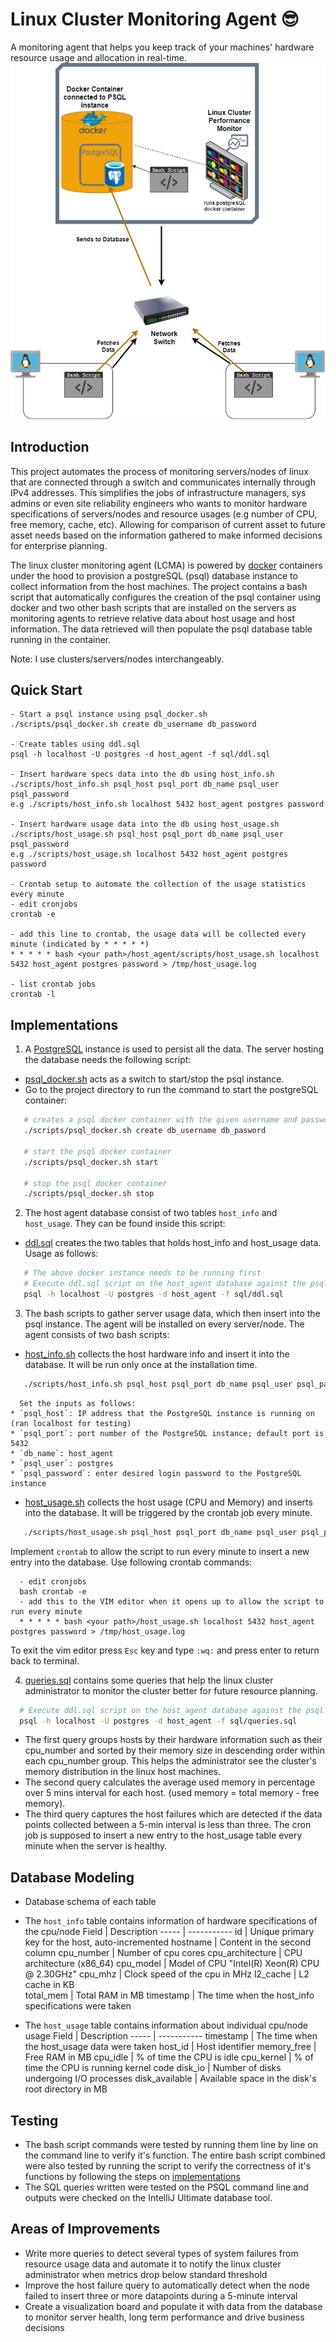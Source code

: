 # Linux Cluster Monitoring Agent 😎
A monitoring agent that helps you keep track of your machines' hardware resource usage and allocation in real-time.
![Architecture Overview](./assets/LCMA_diagram.jpg)

## Introduction
This project automates the process of monitoring servers/nodes of linux that are connected through a switch and communicates internally through IPv4 addresses. This simplifies the jobs of infrastructure managers, sys admins or even site reliability engineers who wants to monitor hardware specifications of servers/nodes and resource usages (e.g number of CPU, free memory, cache, etc). Allowing for comparison of current asset to future asset needs based on the information gathered to make informed decisions for enterprise planning. 

The linux cluster monitoring agent (LCMA) is powered by [docker](https://docs.docker.com/) containers under the hood to provision a postgreSQL (psql) database instance to collect information from the host machines. The project contains a bash script that automatically configures the creation of the psql container using docker and two other bash scripts that are installed on the servers as monitoring agents to retrieve relative data about host usage and host information. The data retrieved will then populate the psql database table running in the container.

Note: I use clusters/servers/nodes interchangeably. 

## Quick Start
```
- Start a psql instance using psql_docker.sh
./scripts/psql_docker.sh create db_username db_password

- Create tables using ddl.sql
psql -h localhost -U postgres -d host_agent -f sql/ddl.sql

- Insert hardware specs data into the db using host_info.sh
./scripts/host_info.sh psql_host psql_port db_name psql_user psql_password
e.g ./scripts/host_info.sh localhost 5432 host_agent postgres password

- Insert hardware usage data into the db using host_usage.sh
./scripts/host_usage.sh psql_host psql_port db_name psql_user psql_password
e.g ./scripts/host_usage.sh localhost 5432 host_agent postgres password

- Crontab setup to automate the collection of the usage statistics every minute
- edit cronjobs
crontab -e 

- add this line to crontab, the usage data will be collected every minute (indicated by * * * * *)
* * * * * bash <your path>/host_agent/scripts/host_usage.sh localhost 5432 host_agent postgres password > /tmp/host_usage.log

- list crontab jobs
crontab -l
```

## Implementations
1. A [PostgreSQL](https://www.postgresql.org/) instance is used to persist all the data. The server hosting the database needs the following script:
  - [psql_docker.sh](./scripts/psql_docker.sh) acts as a switch to start/stop the psql instance.
  - Go to the project directory to run the command to start the postgreSQL container:
  ```bash 
     # creates a psql docker container with the given username and password
     ./scripts/psql_docker.sh create db_username db_pasword
     
     # start the psql docker container
     ./scripts/psql_docker.sh start
     
     # stop the psql docker container
     ./scripts/psql_docker.sh stop
  ```

2. The host agent database consist of two tables `host_info` and `host_usage`. They can be found inside this script:
  - [ddl.sql](./sql/ddl.sql) creates the two tables that holds host_info and host_usage data. Usage as follows:
  ```bash 
     # The above docker instance needs to be running first 
     # Execute ddl.sql script on the host_agent database against the psql instance
     psql -h localhost -U postgres -d host_agent -f sql/ddl.sql 
  ```

3. The bash scripts to gather server usage data, which then insert into the psql instance. The agent will be installed on every server/node. The agent consists of two bash scripts:

  - [host_info.sh](./scripts/host_info.sh) collects the host hardware info and insert it into the database. It will be run only once at the installation time.
  ```bash
     ./scripts/host_info.sh psql_host psql_port db_name psql_user psql_password
  ```
      Set the inputs as follows:
    * `psql_host`: IP address that the PostgreSQL instance is running on (ran localhost for testing)
    * `psql_port`: port number of the PostgreSQL instance; default port is 5432
    * `db_name`: host_agent
    * `psql_user`: postgres
    * `psql_password`: enter desired login password to the PostgreSQL instance

  - [host_usage.sh](./scripts/host_usage.sh) collects the host usage (CPU and Memory) and inserts into the database. It will be triggered by the crontab job every minute.
  ```bash
     ./scripts/host_usage.sh psql_host psql_port db_name psql_user psql_password
  ```  
  Implement `crontab` to allow the script to run every minute to insert a new entry into the database. Use following crontab commands:
  ``` 
    - edit cronjobs
    bash crontab -e
    - add this to the VIM editor when it opens up to allow the script to run every minute
    * * * * * bash <your path>/host_usage.sh localhost 5432 host_agent postgres password > /tmp/host_usage.log
  ```
  To exit the vim editor press `Esc` key and type `:wq:` and press enter to return back to terminal.
  
4. [queries.sql](./sql/queries.sql) contains some queries that help the linux cluster administrator to monitor the cluster better for future resource planning. 
  ```bash
    # Execute ddl.sql script on the host_agent database against the psql instance
    psql -h localhost -U postgres -d host_agent -f sql/queries.sql
  ```
  * The first query groups hosts by their hardware information such as their cpu_number and sorted by their memory size in descending order within each cpu_number group. This helps the administrator see the cluster's memory distribution in the linux host machines.
  * The second query calculates the average used memory in percentage over 5 mins interval for each host. (used memory = total memory - free memory).
  * The third query captures the host failures which are detected if the data points collected between a 5-min interval is less than three. The cron job is supposed to insert a new entry to the host_usage table every minute when the server is healthy. 
   
## Database Modeling
- Database schema of each table 
- The `host_info` table contains information of hardware specifications of the cpu/node
   Field | Description 
   ----- | ----------- 
  id | Unique primary key for the host, auto-incremented
  hostname | Content in the second column
  cpu_number | Number of cpu cores
  cpu_architecture | CPU architecture (x86_64)
  cpu_model | Model of CPU "Intel(R) Xeon(R) CPU @ 2.30GHz" 
  cpu_mhz | Clock speed of the cpu in MHz
  l2_cache |  L2 cache in KB   
  total_mem | Total RAM in MB
  timestamp | The time when the host_info specifications were taken

- The `host_usage` table contains information about individual cpu/node usage
   Field | Description 
   ----- | ----------- 
  timestamp | The time when the host_usage data were taken 
  host_id | Host identifier
  memory_free | Free RAM in MB
  cpu_idle | % of time the CPU is idle
  cpu_kernel | % of time the CPU is running kernel code
  disk_io | Number of disks undergoing I/O processes
  disk_available | Available space in the disk's root directory in MB

## Testing
- The bash script commands were tested by running them line by line on the command line to verify it's function. The entire bash script combined were also tested by running the script to verify the correctness of it's functions by following the steps on [implementations](#Implementations)
- The SQL queries written were tested on the PSQL command line and outputs were checked on the IntelliJ Ultimate database tool.

## Areas of Improvements
- Write more queries to detect several types of system failures from resource usage data and automate it to notify the linux cluster administrator when metrics drop below standard threshold
- Improve the host failure query to automatically detect when the node failed to insert three or more datapoints during a 5-minute interval
- Create a visualization board and populate it with data from the database to monitor server health, long term performance and drive business decisions
